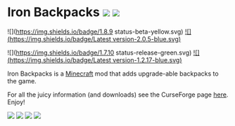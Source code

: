 # Iron Backpacks [![](http://cf.way2muchnoise.eu/full_227049_downloads.svg)](https://minecraft.curseforge.com/projects/iron-backpacks) ![](http://cf.way2muchnoise.eu/versions/For%20MC_227049_all.svg)

![](https://img.shields.io/badge/1.8.9 status-beta-yellow.svg)
[![](https://img.shields.io/badge/Latest version-2.0.5-blue.svg)](https://minecraft.curseforge.com/projects/iron-backpacks/files?filter-game-version=1738749986%3A4&filter-status=1)


![](https://img.shields.io/badge/1.7.10 status-release-green.svg)
[![](https://img.shields.io/badge/Latest version-1.2.17-blue.svg)](https://minecraft.curseforge.com/projects/iron-backpacks/files?filter-game-version=1738749986%3A5&filter-status=1)

Iron Backpacks is a [Minecraft](https://minecraft.net/) mod that adds upgrade-able backpacks to the game.

For all the juicy information (and downloads) see the CurseForge page [here](http://minecraft.curseforge.com/projects/iron-backpacks). Enjoy!

![](https://github.com/gr8pefish/IronBackpacks/blob/master-1.7.10/src/main/resources/assets/ironbackpacks/textures/items/backpack_basic.png) ![](https://github.com/gr8pefish/IronBackpacks/blob/master-1.7.10/src/main/resources/assets/ironbackpacks/textures/items/backpack_iron.png) ![](https://github.com/gr8pefish/IronBackpacks/blob/master-1.7.10/src/main/resources/assets/ironbackpacks/textures/items/backpack_gold.png) ![](https://github.com/gr8pefish/IronBackpacks/blob/master-1.7.10/src/main/resources/assets/ironbackpacks/textures/items/backpack_diamond.png)






